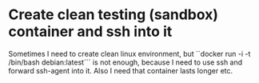 # Create clean testing (sandbox) container and ssh into it

Sometimes I need to create clean linux environment, but ``docker run -i -t /bin/bash debian:latest``` is not enough, because I need to use ssh and forward ssh-agent into it. Also I need that container lasts longer etc.
